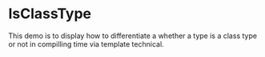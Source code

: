 #	IsClassType
This demo is to display how to differentiate a whether a type is a class type or not in compilling time via template technical.
